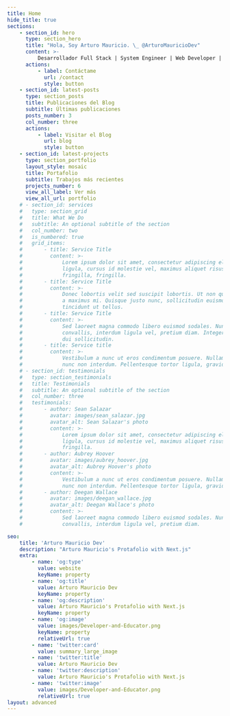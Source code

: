 ```yaml
---
title: Home
hide_title: true
sections:
    - section_id: hero
      type: section_hero
      title: "Hola, Soy Arturo Mauricio. \_ @ArturoMauricioDev"
      content: >-
          Desarrollador Full Stack | System Engineer | Web Developer | JavaScript | React.Js | Node | Express | PostgreSQL | Next.Js | Backend | Frontend | HTML/CSS | Linux System Administrator | Educator | +1000 Personas Formadas
      actions:
          - label: Contáctame
            url: /contact
            style: button
    - section_id: latest-posts
      type: section_posts
      title: Publicaciones del Blog
      subtitle: Últimas publicaciones
      posts_number: 3
      col_number: three
      actions:
          - label: Visitar el Blog
            url: blog
            style: button
    - section_id: latest-projects
      type: section_portfolio
      layout_style: mosaic
      title: Portafolio
      subtitle: Trabajos más recientes
      projects_number: 6
      view_all_label: Ver más
      view_all_url: portfolio
    # - section_id: services
    #   type: section_grid
    #   title: What We Do
    #   subtitle: An optional subtitle of the section
    #   col_number: two
    #   is_numbered: true
    #   grid_items:
    #       - title: Service Title
    #         content: >-
    #             Lorem ipsum dolor sit amet, consectetur adipiscing elit. Donec nisl
    #             ligula, cursus id molestie vel, maximus aliquet risus. Vivamus in nibh
    #             fringilla, fringilla.
    #       - title: Service Title
    #         content: >-
    #             Donec lobortis velit sed suscipit lobortis. Ut non quam metus. Nullam
    #             a maximus mi. Quisque justo nunc, sollicitudin euismod euismod at,
    #             tincidunt ut tellus.
    #       - title: Service Title
    #         content: >-
    #             Sed laoreet magna commodo libero euismod sodales. Nunc ac libero
    #             convallis, interdum ligula vel, pretium diam. Integer commodo sem at
    #             dui sollicitudin.
    #       - title: Service title
    #         content: >-
    #             Vestibulum a nunc ut eros condimentum posuere. Nullam dapibus quis
    #             nunc non interdum. Pellentesque tortor ligula, gravida ac commodo eu.
    # - section_id: testimonials
    #   type: section_testimonials
    #   title: Testimonials
    #   subtitle: An optional subtitle of the section
    #   col_number: three
    #   testimonials:
    #       - author: Sean Salazar
    #         avatar: images/sean_salazar.jpg
    #         avatar_alt: Sean Salazar's photo
    #         content: >-
    #             Lorem ipsum dolor sit amet, consectetur adipiscing elit. Donec nisl
    #             ligula, cursus id molestie vel, maximus aliquet risus. Vivamus in nibh
    #             fringilla.
    #       - author: Aubrey Hoover
    #         avatar: images/aubrey_hoover.jpg
    #         avatar_alt: Aubrey Hoover's photo
    #         content: >-
    #             Vestibulum a nunc ut eros condimentum posuere. Nullam dapibus quis
    #             nunc non interdum. Pellentesque tortor ligula, gravida ac commodo eu.
    #       - author: Deegan Wallace
    #         avatar: images/deegan_wallace.jpg
    #         avatar_alt: Deegan Wallace's photo
    #         content: >-
    #             Sed laoreet magna commodo libero euismod sodales. Nunc ac libero
    #             convallis, interdum ligula vel, pretium diam.

seo:
    title: 'Arturo Mauricio Dev'
    description: "Arturo Mauricio's Protafolio with Next.js"
    extra:
        - name: 'og:type'
          value: website
          keyName: property
        - name: 'og:title'
          value: Arturo Mauricio Dev
          keyName: property
        - name: 'og:description'
          value: Arturo Mauricio's Protafolio with Next.js
          keyName: property
        - name: 'og:image'
          value: images/Developer-and-Educator.png
          keyName: property
          relativeUrl: true
        - name: 'twitter:card'
          value: summary_large_image
        - name: 'twitter:title'
          value: Arturo Mauricio Dev
        - name: 'twitter:description'
          value: Arturo Mauricio's Protafolio with Next.js
        - name: 'twitter:image'
          value: images/Developer-and-Educator.png
          relativeUrl: true
layout: advanced
---
```


